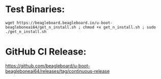 # Test Binaries:

```
wget https://beagleboard.beagleboard.io/u-boot-beagleboneai64/get_n_install.sh ; chmod +x get_n_install.sh ; sudo ./get_n_install.sh
```

# GitHub CI Release:

https://github.com/beagleboard/u-boot-beagleboneai64/releases/tag/continuous-release
